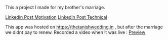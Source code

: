 This a project I made for my brother's marriage.

[Linkedin Post Motivation](https://www.linkedin.com/posts/kavan-dalal_softwareengineer-agiledeveloper-fullstackdeveloper-activity-7152531104380424192-11PF?utm_source=share&utm_medium=member_desktop&rcm=ACoAADBxfcoBdBQEd1vvmfb_ss_lgzJpwtZDHNk)
[Linkedin Post Technical](https://www.linkedin.com/posts/kavan-dalal_softwareengineer-agiledeveloper-fullstackdeveloper-activity-7152531104380424192-11PF?utm_source=share&utm_medium=member_desktop&rcm=ACoAADBxfcoBdBQEd1vvmfb_ss_lgzJpwtZDHNk)

This app was hosted on https://thetanishwedding.in , but after the marriage we didnt pay to renew. 
Recorded a video when it was live : 
[Preview](https://drive.google.com/file/d/1d5kuK4F9eec7BlbYtfcLzX-zmhYrMDUN/view?usp=sharing)
